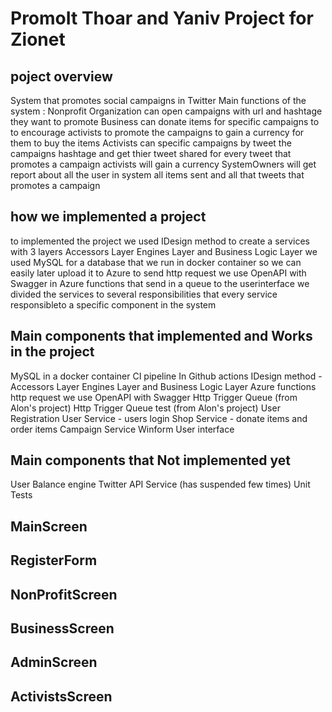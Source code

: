# PromoIt Thoar and Yaniv Project for Zionet

## poject overview
System that promotes social campaigns in Twitter
Main functions of the system :
Nonprofit Organization can open campaigns with url and hashtage they want to promote
Business can donate items for specific campaigns to to encourage activists to promote the campaigns to gain a currency for them to buy the items
Activists can specific campaigns by tweet the campaigns hashtage and get thier tweet shared for every tweet that promotes a campaign activists will gain a currency
SystemOwners will get report about all the user in system all items sent and all that tweets that promotes a campaign

## how we implemented a project
to implemented the project we used IDesign method to create a services with 3 layers Accessors Layer Engines Layer and Business Logic Layer 
we used MySQL for a database that we run in docker container so we can easily later upload it to Azure 
to send http request we use OpenAPI with Swagger in Azure functions that send in a queue to the userinterface
we divided the services to several responsibilities that every service responsibleto a specific component in the system

## Main components that implemented and Works in the project 
MySQL in a docker container
CI pipeline In Github actions 
IDesign method - Accessors Layer Engines Layer and Business Logic Layer
Azure functions
http request we use OpenAPI with Swagger
Http Trigger Queue (from Alon's project)
Http Trigger Queue test (from Alon's project)
User Registration
User Service - users login
Shop Service - donate items and order items
Campaign Service
Winform User interface

## Main components that Not implemented yet
User Balance engine 
Twitter API Service (has suspended few times)
Unit Tests



## MainScreen

## RegisterForm 

## NonProfitScreen

## BusinessScreen

## AdminScreen

## ActivistsScreen





